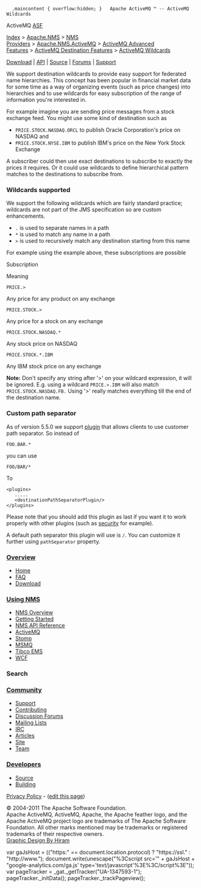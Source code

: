       .maincontent { overflow:hidden; }   Apache ActiveMQ ™ -- ActiveMQ Wildcards 

ActiveMQ [ASF](http://www.apache.org)

[Index](index.html) > [Apache.NMS](apachenms.html) > [NMS Providers](nms-providers.html) > [Apache.NMS.ActiveMQ](apachenmsactivemq.html) > [ActiveMQ Advanced Features](activemq-advanced-features.html) > [ActiveMQ Destination Features](activemq-destination-features.html) > [ActiveMQ Wildcards](activemq-wildcards.html)

[Download](download.html) | [API](nms-api.html) | [Source](source.html) | [Forums](http://activemq.apache.org/discussion-forums.html) | [Support](http://activemq.apache.org/support.html)

We support destination wildcards to provide easy support for federated name hierarchies. This concept has been popular in financial market data for some time as a way of organizing events (such as price changes) into hierarchies and to use wildcards for easy subscription of the range of information you're interested in.

For example imagine you are sending price messages from a stock exchange feed. You might use some kind of destination such as

*   `PRICE.STOCK.NASDAQ.ORCL` to publish Oracle Corporation's price on NASDAQ and
*   `PRICE.STOCK.NYSE.IBM` to publish IBM's price on the New York Stock Exchange

A subscriber could then use exact destinations to subscribe to exactly the prices it requires. Or it could use wildcards to define hierarchical pattern matches to the destinations to subscribe from.

### Wildcards supported

We support the following wildcards which are fairly standard practice; wildcards are not part of the JMS specification so are custom enhancements.

*   `.` is used to separate names in a path
*   `*` is used to match any name in a path
*   `>` is used to recursively match any destination starting from this name

For example using the example above, these subscriptions are possible

Subscription

Meaning

`PRICE.>`

Any price for any product on any exchange

`PRICE.STOCK.>`

Any price for a stock on any exchange

`PRICE.STOCK.NASDAQ.*`

Any stock price on NASDAQ

`PRICE.STOCK.*.IBM`

Any IBM stock price on any exchange

**Note:** Don't specify any string after '>' on your wildcard expression, it will be ignored. E.g. using a wildcard `PRICE.>.IBM` will also match `PRICE.STOCK.NASDAQ.FB.` Using '>' really matches everything till the end of the destination name.

### Custom path separator

As of version 5.5.0 we support [plugin](http://activemq.apache.org/interceptors.html) that allows clients to use customer path separator. So instead of

`FOO.BAR.*`

you can use

`FOO/BAR/*`

To

    <plugins>
       .....
       <destinationPathSeparatorPlugin/>
    </plugins>

Please note that you should add this plugin as last if you want it to work properly with other plugins (such as [security](http://activemq.apache.org/security.html) for example).

A default path separator this plugin will use is `/`. You can customize it further using `pathSeparator` property.

### [Overview](overview.html)

*   [Home](index.html)
*   [FAQ](faq.html)
*   [Download](download.html)

### [Using NMS](using-nms.html)

*   [NMS Overview](apachenms.html)
*   [Getting Started](nms.html)
*   [NMS API Reference](nms-api.html)
*   [ActiveMQ](apachenmsactivemq.html)
*   [Stomp](apachenmsstomp.html)
*   [MSMQ](apachenmsmsmq.html)
*   [Tibco EMS](apachenmsems.html)
*   [WCF](apachenmswcf.html)

### Search

   

### [Community](community.html)

*   [Support](support.html)
*   [Contributing](http://activemq.apache.org/contributing.html)
*   [Discussion Forums](http://activemq.apache.org/discussion-forums.html)
*   [Mailing Lists](http://activemq.apache.org/mailing-lists.html)
*   [IRC](irc://irc.codehaus.org/activemq)
*   [Articles](articles.html)
*   [Site](site.html)
*   [Team](http://activemq.apache.org/team.html)

### [Developers](developers.html)

*   [Source](source.html)
*   [Building](building.html)

[Privacy Policy](http://activemq.apache.org/privacy-policy.html) \- ([edit this page](https://cwiki.apache.org/confluence/pages/editpage.action?pageId=25201944))

© 2004-2011 The Apache Software Foundation.  
Apache ActiveMQ, ActiveMQ, Apache, the Apache feather logo, and the Apache ActiveMQ project logo are trademarks of The Apache Software Foundation. All other marks mentioned may be trademarks or registered trademarks of their respective owners.  
[Graphic Design By Hiram](http://hiramchirino.com)

var gaJsHost = (("https:" == document.location.protocol) ? "https://ssl." : "http://www."); document.write(unescape("%3Cscript src='" + gaJsHost + "google-analytics.com/ga.js' type='text/javascript'%3E%3C/script%3E")); var pageTracker = \_gat.\_getTracker("UA-1347593-1"); pageTracker.\_initData(); pageTracker.\_trackPageview();